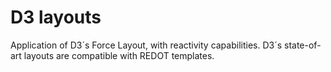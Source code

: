 # D3 layouts

Application of D3´s Force Layout, with reactivity capabilities. D3´s state-of-art layouts are compatible with REDOT templates.



